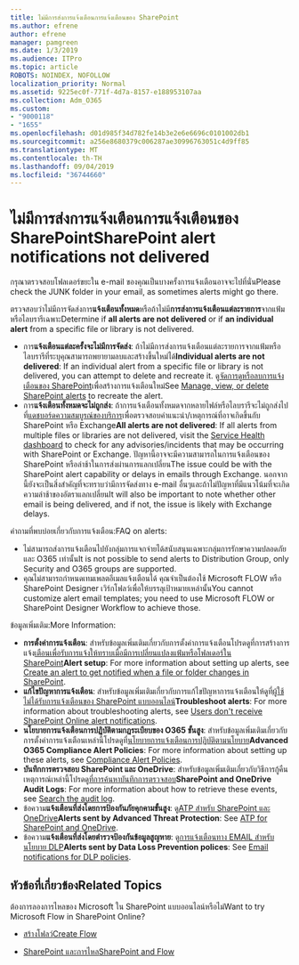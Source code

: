 ```yaml
---
title: ไม่มีการส่งการแจ้งเตือนการแจ้งเตือนของ SharePoint
ms.author: efrene
author: efrene
manager: pamgreen
ms.date: 1/3/2019
ms.audience: ITPro
ms.topic: article
ROBOTS: NOINDEX, NOFOLLOW
localization_priority: Normal
ms.assetid: 9225ec0f-771f-4d7a-8157-e188953107aa
ms.collection: Adm_O365
ms.custom:
- "9000118"
- "1655"
ms.openlocfilehash: d01d985f34d782fe14b3e2e6e6696c0101002db1
ms.sourcegitcommit: a256e8680379c006287ae30996763051c4d9ff85
ms.translationtype: MT
ms.contentlocale: th-TH
ms.lasthandoff: 09/04/2019
ms.locfileid: "36744660"
---
```

# <a name="sharepoint-alert-notifications-not-delivered"></a><span data-ttu-id="26822-102">ไม่มีการส่งการแจ้งเตือนการแจ้งเตือนของ SharePoint</span><span class="sxs-lookup"><span data-stu-id="26822-102">SharePoint alert notifications not delivered</span></span>

<span data-ttu-id="26822-103">กรุณาตรวจสอบโฟลเดอร์ขยะใน e-mail ของคุณเป็นบางครั้งการแจ้งเตือนอาจจะไปที่นั่น</span><span class="sxs-lookup"><span data-stu-id="26822-103">Please check the JUNK folder in your email, as sometimes alerts might go there.</span></span>

<span data-ttu-id="26822-104">ตรวจสอบว่าไม่มีการจัดส่งการ**แจ้งเตือนทั้งหมด**หรือถ้าไม่มี**การส่งการแจ้งเตือนแต่ละรายการ**จากแฟ้มหรือไลบรารีเฉพาะ</span><span class="sxs-lookup"><span data-stu-id="26822-104">Determine if **all alerts are not delivered** or if **an individual alert** from a specific file or library is not delivered.</span></span>

- <span data-ttu-id="26822-105">การ**แจ้งเตือนแต่ละครั้งจะไม่มีการจัดส่ง**: ถ้าไม่มีการส่งการแจ้งเตือนแต่ละรายการจากแฟ้มหรือไลบรารีที่ระบุคุณสามารถพยายามลบและสร้างขึ้นใหม่ได้</span><span class="sxs-lookup"><span data-stu-id="26822-105">**Individual alerts are not delivered**: If an individual alert from a specific file or library is not delivered, you can attempt to delete and recreate it.</span></span> <span data-ttu-id="26822-106">ดู[จัดการดูหรือลบการแจ้งเตือนของ SharePoint](https://support.office.com/article/manage-view-or-delete-sharepoint-alerts-99dfb19c-9a90-4a8c-aba1-aa8c8afb0de2?ui=en-US&rs=&ad=US#ID0EAADAAA=Online)เพื่อสร้างการแจ้งเตือนใหม่</span><span class="sxs-lookup"><span data-stu-id="26822-106">See [Manage, view, or delete SharePoint alerts](https://support.office.com/article/manage-view-or-delete-sharepoint-alerts-99dfb19c-9a90-4a8c-aba1-aa8c8afb0de2?ui=en-US&rs=&ad=US#ID0EAADAAA=Online) to recreate the alert.</span></span>
- <span data-ttu-id="26822-107">การ**แจ้งเตือนทั้งหมดจะไม่ถูกส่ง**: ถ้าการแจ้งเตือนทั้งหมดจากหลายไฟล์หรือไลบรารีจะไม่ถูกส่งไปที่[แดชบอร์ดความสมบูรณ์ของบริการ](https://admin.microsoft.com/AdminPortal/Home#/servicehealth)เพื่อตรวจสอบคำแนะนำ/เหตุการณ์ที่อาจเกิดขึ้นกับ SharePoint หรือ Exchange</span><span class="sxs-lookup"><span data-stu-id="26822-107">**All alerts are not delivered**: If all alerts from multiple files or libraries are not delivered, visit the [Service Health dashboard](https://admin.microsoft.com/AdminPortal/Home#/servicehealth) to check for any advisories/incidents that may be occurring with SharePoint or Exchange.</span></span> <span data-ttu-id="26822-108">ปัญหานี้อาจจะมีความสามารถในการแจ้งเตือนของ SharePoint หรือล่าช้าในการส่งผ่านการแลกเปลี่ยน</span><span class="sxs-lookup"><span data-stu-id="26822-108">The issue could be with the SharePoint alert capability or delays in emails through Exchange.</span></span> <span data-ttu-id="26822-109">นอกจากนี้ยังจะเป็นสิ่งสำคัญที่จะทราบว่ามีการจัดส่งทาง e-mail อื่นๆและถ้าไม่ปัญหาที่มีแนวโน้มที่จะเกิดความล่าช้าของอัตราแลกเปลี่ยน</span><span class="sxs-lookup"><span data-stu-id="26822-109">It will also be important to note whether other email is being delivered, and if not, the issue is likely with Exchange delays.</span></span>

<span data-ttu-id="26822-110">คำถามที่พบบ่อยเกี่ยวกับการแจ้งเตือน:</span><span class="sxs-lookup"><span data-stu-id="26822-110">FAQ on alerts:</span></span>

- <span data-ttu-id="26822-111">ไม่สามารถส่งการแจ้งเตือนไปยังกลุ่มการแจกจ่ายได้สนับสนุนเฉพาะกลุ่มการรักษาความปลอดภัยและ O365 เท่านั้น</span><span class="sxs-lookup"><span data-stu-id="26822-111">It is not possible to send alerts to Distribution Group, only Security and O365 groups are supported.</span></span>
- <span data-ttu-id="26822-112">คุณไม่สามารถกำหนดเทมเพลตอีเมลแจ้งเตือนได้ คุณจำเป็นต้องใช้ Microsoft FLOW หรือ SharePoint Designer เวิร์กโฟลว์เพื่อให้บรรลุเป้าหมายเหล่านั้น</span><span class="sxs-lookup"><span data-stu-id="26822-112">You cannot customize alert email templates; you need to use Microsoft FLOW or SharePoint Designer Workflow to achieve those.</span></span>

<span data-ttu-id="26822-113">ข้อมูลเพิ่มเติม:</span><span class="sxs-lookup"><span data-stu-id="26822-113">More Information:</span></span>

- <span data-ttu-id="26822-114">**การตั้งค่าการแจ้งเตือน**: สำหรับข้อมูลเพิ่มเติมเกี่ยวกับการตั้งค่าการแจ้งเตือนโปรดดูที่การสร้างการแจ้ง[เตือนเพื่อรับการแจ้งให้ทราบเมื่อมีการเปลี่ยนแปลงแฟ้มหรือโฟลเดอร์ใน SharePoint](https://support.office.com/article/create-an-alert-to-get-notified-when-a-file-or-folder-changes-in-sharepoint-e5a79e7b-a146-46da-a9ef-d65409ba8918)</span><span class="sxs-lookup"><span data-stu-id="26822-114">**Alert setup**: For more information about setting up alerts, see [Create an alert to get notified when a file or folder changes in SharePoint](https://support.office.com/article/create-an-alert-to-get-notified-when-a-file-or-folder-changes-in-sharepoint-e5a79e7b-a146-46da-a9ef-d65409ba8918).</span></span>
- <span data-ttu-id="26822-115">**แก้ไขปัญหาการแจ้งเตือน**: สำหรับข้อมูลเพิ่มเติมเกี่ยวกับการแก้ไขปัญหาการแจ้งเตือนให้ดูที่[ผู้ใช้ไม่ได้รับการแจ้งเตือนของ SharePoint แบบออนไลน์](https://docs.microsoft.com/sharepoint/support/sites/no-alert-notifications)</span><span class="sxs-lookup"><span data-stu-id="26822-115">**Troubleshoot alerts**: For more information about troubleshooting alerts, see [Users don't receive SharePoint Online alert notifications](https://docs.microsoft.com/sharepoint/support/sites/no-alert-notifications).</span></span>
- <span data-ttu-id="26822-116">**นโยบายการแจ้งเตือนการปฏิบัติตามกฎระเบียบของ O365 ขั้นสูง**: สำหรับข้อมูลเพิ่มเติมเกี่ยวกับการตั้งค่าการแจ้งเตือนเหล่านี้โปรดดูที่[นโยบายการแจ้งเตือนการปฏิบัติตามนโยบาย](https://docs.microsoft.com/office365/securitycompliance/alert-policies)</span><span class="sxs-lookup"><span data-stu-id="26822-116">**Advanced O365 Compliance Alert Policies**: For more information about setting up these alerts, see [Compliance Alert Policies](https://docs.microsoft.com/office365/securitycompliance/alert-policies).</span></span>
- <span data-ttu-id="26822-117">**บันทึกการตรวจสอบ SharePoint และ OneDrive**: สำหรับข้อมูลเพิ่มเติมเกี่ยวกับวิธีการกู้คืนเหตุการณ์เหล่านี้โปรดดู[ที่การค้นหาบันทึกการตรวจสอบ](https://docs.microsoft.com/office365/securitycompliance/search-the-audit-log-in-security-and-compliance#search-the-audit-log)</span><span class="sxs-lookup"><span data-stu-id="26822-117">**SharePoint and OneDrive Audit Logs**: For more information about how to retrieve these events, see [Search the audit log](https://docs.microsoft.com/office365/securitycompliance/search-the-audit-log-in-security-and-compliance#search-the-audit-log).</span></span>
- <span data-ttu-id="26822-118">ข้อความ**แจ้งเตือนที่ส่งโดยการป้องกันภัยคุกคามขั้นสูง**: ดู[ATP สำหรับ SharePoint และ OneDrive](https://docs.microsoft.com/office365/securitycompliance/atp-for-spo-odb-and-teams)</span><span class="sxs-lookup"><span data-stu-id="26822-118">**Alerts sent by Advanced Threat Protection**: See [ATP for SharePoint and OneDrive](https://docs.microsoft.com/office365/securitycompliance/atp-for-spo-odb-and-teams).</span></span>
- <span data-ttu-id="26822-119">ข้อความ**แจ้งเตือนที่ส่งโดยตำรวจป้องกันข้อมูลสูญหาย**: ดู[การแจ้งเตือนทาง EMAIL สำหรับนโยบาย DLP](https://docs.microsoft.com/office365/securitycompliance/use-notifications-and-policy-tips)</span><span class="sxs-lookup"><span data-stu-id="26822-119">**Alerts sent by Data Loss Prevention polices**: See [Email notifications for DLP policies](https://docs.microsoft.com/office365/securitycompliance/use-notifications-and-policy-tips).</span></span>

## <a name="related-topics"></a><span data-ttu-id="26822-120">หัวข้อที่เกี่ยวข้อง</span><span class="sxs-lookup"><span data-stu-id="26822-120">Related Topics</span></span>

<span data-ttu-id="26822-121">ต้องการลองการไหลของ Microsoft ใน SharePoint แบบออนไลน์หรือไม่</span><span class="sxs-lookup"><span data-stu-id="26822-121">Want to try Microsoft Flow in SharePoint Online?</span></span>

- [<span data-ttu-id="26822-122">สร้างโฟลว์</span><span class="sxs-lookup"><span data-stu-id="26822-122">Create Flow</span></span>](https://support.office.com/article/a9c3e03b-0654-46af-a254-20252e580d01)

- [<span data-ttu-id="26822-123">SharePoint และการไหล</span><span class="sxs-lookup"><span data-stu-id="26822-123">SharePoint and Flow</span></span>](https://flow.microsoft.com//blog/sharepoint-and-flow/)
